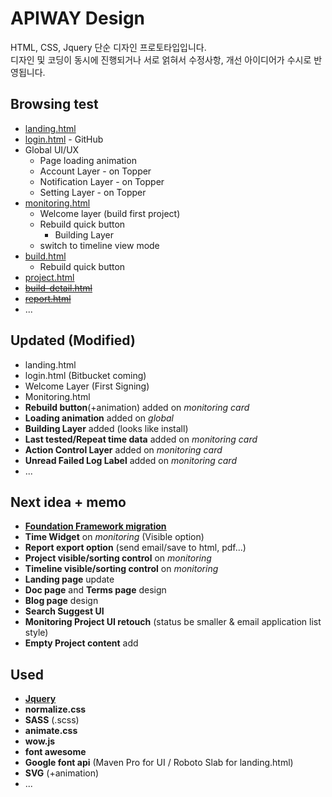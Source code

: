 # APIWAY Design

HTML, CSS, Jquery 단순 디자인 프로토타입입니다.  
디자인 및 코딩이 동시에 진행되거나 서로 얽혀서 수정사항, 개선 아이디어가 수시로 반영됩니다.



## Browsing test

- [landing.html](landing.html)
- [login.html](login.html) - GitHub
- Global UI/UX
  - Page loading animation
  - Account Layer - on Topper
  - Notification Layer - on Topper
  - Setting Layer - on Topper
- [monitoring.html](monitoring.html)
  - Welcome layer (build first project)
  - Rebuild quick button
    - Building Layer
  - switch to timeline view mode
- [build.html](build.html)
  - Rebuild quick button
- [project.html](project.html)
- ~~[build-detail.html](build-detail.html)~~
- [~~report.html~~](report.html)
- ...




## Updated (Modified)

- landing.html
- login.html (Bitbucket coming)
- Welcome Layer (First Signing)
- Monitoring.html
- **Rebuild button**(+animation) added on *monitoring card*
- **Loading animation** added on *global*
- **Building Layer** added (looks like install)
- **Last tested/Repeat time data** added on *monitoring card*
- **Action Control Layer** added on *monitoring card*
- **Unread Failed Log Label** added on *monitoring card*
- ...




## Next idea + memo

- [**<u>Foundation Framework migration</u>**](https://foundation.zurb.com/)
- **Time Widget** on *monitoring* (Visible option)
- **Report export option** (send email/save to html, pdf...)
- **Project visible/sorting control** on *monitoring*
- **Timeline visible/sorting control** on *monitoring*
- **Landing page** update
- **Doc page** and **Terms page** design
- **Blog page** design
- **Search Suggest UI**
- **Monitoring Project UI retouch**
  (status be smaller & email application list style)
- **Empty Project content** add




## Used

- [**Jquery**](https://jquery.com/)
- **normalize.css**
- **SASS** (.scss)
- **animate.css**
- **wow.js**
- **font awesome**
- **Google font api** (Maven Pro for UI / Roboto Slab for landing.html)
- **SVG** (+animation)
- ...
